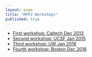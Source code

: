```yaml
---
layout: page
title: "MPP2 Workshops"
published: true
---
```


- [First workshop: Caltech Dec 2013](one.html)
- [Second workshop: UCSF Jan 2015](two.html)
- [Third workshop: UW Jan 2016](three.html)
- [Fourth workshop: Boston Dec 2016](four.html)
